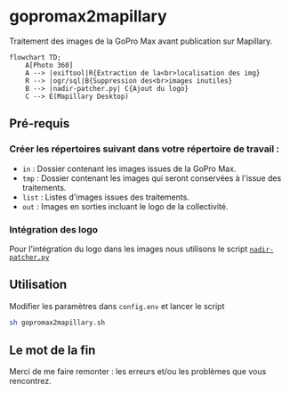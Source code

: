 # gopromax2mapillary

Traitement des images de la GoPro Max avant publication sur Mapillary.

```mermaid
flowchart TD;
    A[Photo 360]
    A --> |exiftool|R{Extraction de la<br>localisation des img}
    R --> |ogr/sql|B{Suppression des<br>images inutiles}
    B --> |nadir-patcher.py| C{Ajout du logo}
    C --> E(Mapillary Desktop)
```

## Pré-requis

### Créer les répertoires suivant dans votre répertoire de travail :

- `in` : Dossier contenant les images issues de la GoPro Max.
- `tmp` : Dossier contenant les images qui seront conservées à l'issue des traitements.
- `list` : Listes d'images issues des traitements.
- `out` : Images en sorties incluant le logo de la collectivité.

### Intégration des logo 

Pour l'intégration du logo dans les images nous utilisons le script [`nadir-patcher.py`](https://github.com/trek-view/nadir-patcher)

## Utilisation

Modifier les paramètres dans ```config.env``` et lancer le script

```bash
sh gopromax2mapillary.sh
```

## Le mot de la fin

Merci de me faire remonter : les erreurs et/ou les problèmes que vous rencontrez.
